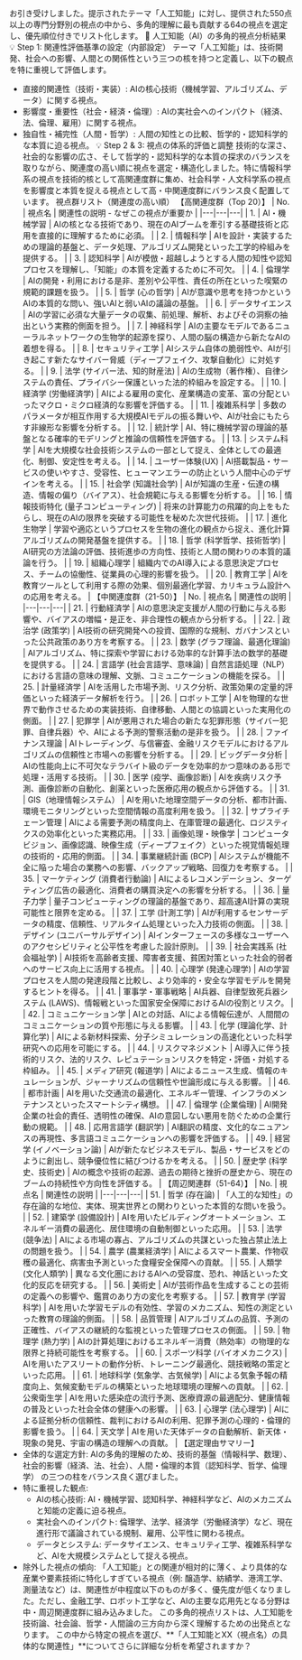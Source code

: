お引き受けしました。提示されたテーマ「人工知能」に対し、提供された550点以上の専門分野別の視点の中から、多角的理解に最も貢献する64の視点を選定し、優先順位付きでリスト化します。
🤖 人工知能（AI）の多角的視点分析結果
💡 Step 1: 関連性評価基準の設定（内部設定）
テーマ「人工知能」は、技術開発、社会への影響、人間との関係性という三つの核を持つと定義し、以下の観点を特に重視して評価します。
 * 直接的関連性（技術・実装）: AIの核心技術（機械学習、アルゴリズム、データ）に関する視点。
 * 影響度・重要性（社会・経済・倫理）: AIの実社会へのインパクト（経済、法、倫理、雇用）に関する視点。
 * 独自性・補完性（人間・哲学）: 人間の知性との比較、哲学的・認知科学的な本質に迫る視点。
💡 Step 2 & 3: 視点の体系的評価と調整
技術的な深さ、社会的な影響の広さ、そして哲学的・認知科学的な本質の探求のバランスを取りながら、関連度の高い順に視点を選定・構造化しました。特に情報科学系の視点を技術的核として高関連度群に集め、社会科学・人文科学系の視点を影響度と本質を捉える視点として高・中関連度群にバランス良く配置しています。
視点群リスト（関連度の高い順）
【高関連度群（Top 20）】
| No. | 視点名 | 関連性の説明 - なぜこの視点が重要か |
|---|---|---|
| 1. | AI・機械学習 | AIの核となる技術であり、現在のAIブームを牽引する基礎技術と応用を直接的に理解するために必須。 |
| 2. | 情報科学 | AIを設計・実装するための理論的基盤と、データ処理、アルゴリズム開発といった工学的枠組みを提供する。 |
| 3. | 認知科学 | AIが模倣・超越しようとする人間の知性や認知プロセスを理解し、「知能」の本質を定義するために不可欠。 |
| 4. | 倫理学 | AIの開発・利用における是非、差別や公平性、責任の所在といった喫緊の規範的課題を扱う。 |
| 5. | 哲学 (心の哲学) | AIが意識や思考を持つかというAIの本質的な問い、強いAIと弱いAIの議論の基盤。 |
| 6. | データサイエンス | AIの学習に必須な大量データの収集、前処理、解析、およびその洞察の抽出という実務的側面を担う。 |
| 7. | 神経科学 | AIの主要なモデルであるニューラルネットワークの生物学的起源を探り、人間の脳の構造から新たなAIの着想を得る。 |
| 8. | セキュリティ工学 | AIシステム自体の脆弱性や、AIが引き起こす新たなサイバー脅威（ディープフェイク、攻撃自動化）に対処する。 |
| 9. | 法学 (サイバー法、知的財産法) | AIの生成物（著作権）、自律システムの責任、プライバシー保護といった法的枠組みを設定する。 |
| 10. | 経済学 (労働経済学) | AIによる雇用の変化、産業構造の変革、富の分配といったマクロ・ミクロ経済的な影響を評価する。 |
| 11. | 複雑系科学 | 多数のパラメータが相互作用する大規模AIモデルの振る舞いや、AIが社会にもたらす非線形な影響を分析する。 |
| 12. | 統計学 | AI、特に機械学習の理論的基盤となる確率的モデリングと推論の信頼性を評価する。 |
| 13. | システム科学 | AIを大規模な社会技術システムの一部として捉え、全体としての最適化、制御、安定性を考える。 |
| 14. | ユーザー体験(UX) | AI搭載製品・サービスの使いやすさ、受容性、ヒューマンエラーの防止という人間中心のデザインを考える。 |
| 15. | 社会学 (知識社会学) | AIが知識の生産・伝達の構造、情報の偏り（バイアス）、社会規範に与える影響を分析する。 |
| 16. | 情報技術特化 (量子コンピューティング) | 将来の計算能力の飛躍的向上をもたらし、現在のAIの限界を突破する可能性を秘めた次世代技術。 |
| 17. | 進化生物学 | 学習や適応というプロセスを生物の進化の観点から捉え、進化計算アルゴリズムの開発基盤を提供する。 |
| 18. | 哲学 (科学哲学、技術哲学) | AI研究の方法論の評価、技術進歩の方向性、技術と人間の関わりの本質的議論を行う。 |
| 19. | 組織心理学 | 組織内でのAI導入による意思決定プロセス、チームの協働性、従業員の心理的影響を扱う。 |
| 20. | 教育工学 | AIを教育ツールとして利用する際の効果、個別最適化学習、カリキュラム設計への応用を考える。 |
【中関連度群（21-50）】
| No. | 視点名 | 関連性の説明 |
|---|---|---|
| 21. | 行動経済学 | AIの意思決定支援が人間の行動に与える影響や、バイアスの増幅・是正を、非合理性の観点から分析する。 |
| 22. | 政治学 (政策学) | AI技術の研究開発への投資、国際的な規制、ガバナンスといった公共政策のあり方を考察する。 |
| 23. | 数学 (グラフ理論、最適化理論) | AIアルゴリズム、特に探索や学習における効率的な計算手法の数学的基礎を提供する。 |
| 24. | 言語学 (社会言語学、意味論) | 自然言語処理（NLP） における言語の意味の理解、文脈、コミュニケーションの機能を探る。 |
| 25. | 計量経済学 | AIを活用した市場予測、リスク分析、政策効果の定量的評価といった経済データ解析を行う。 |
| 26. | ロボット工学 | AIを物理的な世界で動作させるための実装技術、自律移動、人間との協調といった実用化の側面。 |
| 27. | 犯罪学 | AIが悪用された場合の新たな犯罪形態（サイバー犯罪、自律兵器）や、AIによる予測的警察活動の是非を扱う。 |
| 28. | ファイナンス理論 | AIトレーディング、与信審査、金融リスクモデルにおけるアルゴリズムの信頼性と市場への影響を分析する。 |
| 29. | ビッグデータ分析 | AIの性能向上に不可欠なテラバイト級のデータを効率的かつ意味のある形で処理・活用する技術。 |
| 30. | 医学 (疫学、画像診断) | AIを疾病リスク予測、画像診断の自動化、創薬といった医療応用の観点から評価する。 |
| 31. | GIS（地理情報システム） | AIを用いた地理空間データの分析、都市計画、環境モニタリングといった空間情報の高度利用を扱う。 |
| 32. | サプライチェーン管理 | AIによる需要予測の精度向上、在庫管理の最適化、ロジスティクスの効率化といった実務応用。 |
| 33. | 画像処理・映像学 | コンピュータビジョン、画像認識、映像生成（ディープフェイク）といった視覚情報処理の技術的・応用的側面。 |
| 34. | 事業継続計画 (BCP) | AIシステムが機能不全に陥った場合の業務への影響、バックアップ戦略、回復力を考察する。 |
| 35. | マーケティング (消費者行動論) | AIによるレコメンデーション、ターゲティング広告の最適化、消費者の購買決定への影響を分析する。 |
| 36. | 量子力学 | 量子コンピューティングの理論的基盤であり、超高速AI計算の実現可能性と限界を定める。 |
| 37. | 工学 (計測工学) | AIが利用するセンサーデータの精度、信頼性、リアルタイム処理といった入力技術の側面。 |
| 38. | デザイン (ユニバーサルデザイン) | AIインターフェースの多様なユーザーへのアクセシビリティと公平性を考慮した設計原則。 |
| 39. | 社会実践系 (社会福祉学) | AI技術を高齢者支援、障害者支援、貧困対策といった社会的弱者へのサービス向上に活用する視点。 |
| 40. | 心理学 (発達心理学) | AIの学習プロセスを人間の発達段階と比較し、より効率的・安全な学習モデルを開発するヒントを得る。 |
| 41. | 軍事学・軍事戦略 | AI兵器、自律型致死兵器システム (LAWS)、情報戦といった国家安全保障におけるAIの役割とリスク。 |
| 42. | コミュニケーション学 | AIとの対話、AIによる情報伝達が、人間間のコミュニケーションの質や形態に与える影響。 |
| 43. | 化学 (理論化学、計算化学) | AIによる新材料探索、分子シミュレーションの高速化といった科学研究への応用を可能にする。 |
| 44. | リスクマネジメント | AI導入に伴う技術的リスク、法的リスク、レピュテーションリスクを特定・評価・対処する枠組み。 |
| 45. | メディア研究 (報道学) | AIによるニュース生成、情報のキュレーションが、ジャーナリズムの信頼性や世論形成に与える影響。 |
| 46. | 都市計画 | AIを用いた交通流の最適化、エネルギー管理、インフラのメンテナンスといったスマートシティ構想。 |
| 47. | 倫理学 (企業倫理) | AI開発企業の社会的責任、透明性の確保、AIの意図しない悪用を防ぐための企業行動の規範。 |
| 48. | 応用言語学 (翻訳学) | AI翻訳の精度、文化的なニュアンスの再現性、多言語コミュニケーションへの影響を評価する。 |
| 49. | 経営学 (イノベーション論) | AIが新たなビジネスモデル、製品・サービスをどのように創出し、競争優位性に結びつけるかを考える。 |
| 50. | 歴史学 (科学史、技術史) | AIの概念や技術の起源、過去の期待と挫折の歴史から、現在のブームの持続性や方向性を評価する。 |
【周辺関連群（51-64）】
| No. | 視点名 | 関連性の説明 |
|---|---|---|
| 51. | 哲学 (存在論) | 「人工的な知性」の存在論的な地位、実体、現実世界との関わりといった本質的な問いを扱う。 |
| 52. | 建築学 (設備設計) | AIを用いたビルディングオートメーション、エネルギー消費の最適化、居住環境の自動制御といった応用。 |
| 53. | 法学 (競争法) | AIによる市場の寡占、アルゴリズムの共謀といった独占禁止法上の問題を扱う。 |
| 54. | 農学 (農業経済学) | AIによるスマート農業、作物収穫の最適化、病害虫予測といった食糧安全保障への貢献。 |
| 55. | 人類学 (文化人類学) | 異なる文化圏におけるAIへの受容度、恐れ、神話といった文化的反応を研究する。 |
| 56. | 美術史 | AIが芸術作品を生成することの芸術の定義への影響や、鑑賞のあり方の変化を考察する。 |
| 57. | 教育学 (学習科学) | AIを用いた学習モデルの有効性、学習のメカニズム、知性の測定といった教育の理論的側面。 |
| 58. | 品質管理 | AIアルゴリズムの品質、予測の正確性、バイアスの継続的な監視といった管理プロセスの側面。 |
| 59. | 物理学 (熱力学) | AIの計算処理におけるエネルギー消費（熱効率）の物理的な限界と持続可能性を考察する。 |
| 60. | スポーツ科学 (バイオメカニクス) | AIを用いたアスリートの動作分析、トレーニング最適化、競技戦略の策定といった応用。 |
| 61. | 地球科学 (気象学、古気候学) | AIによる気象予報の精度向上、気候変動モデルの構築といった地球環境の理解への貢献。 |
| 62. | 公衆衛生学 | AIを用いた感染症の流行予測、医療資源の最適配分、健康情報の普及といった社会全体の健康への影響。 |
| 63. | 心理学 (法心理学) | AIによる証拠分析の信頼性、裁判におけるAIの利用、犯罪予測の心理的・倫理的影響を扱う。 |
| 64. | 天文学 | AIを用いた天体データの自動解析、新天体・現象の発見、宇宙の構造の理解への貢献。 |
【選定理由サマリー】
 * 全体的な選定方針: AIの多角的理解のため、技術的基盤（情報科学、数理）、社会的影響（経済、法、社会）、人間・倫理的本質（認知科学、哲学、倫理学） の三つの柱をバランス良く選びました。
 * 特に重視した観点:
   * AIの核心技術: AI・機械学習、認知科学、神経科学など、AIのメカニズムと知能の定義に迫る視点。
   * 実社会へのインパクト: 倫理学、法学、経済学（労働経済学）など、現在進行形で議論されている規制、雇用、公平性に関わる視点。
   * データとシステム: データサイエンス、セキュリティ工学、複雑系科学など、AIを大規模システムとして捉える視点。
 * 除外した視点の傾向: 「人工知能」との関連が相対的に薄く、より具体的な産業や要素技術に特化しすぎている視点（例: 醸造学、紡績学、港湾工学、測量法など）は、関連性が中程度以下のものが多く、優先度が低くなりました。ただし、金融工学、ロボット工学など、AIの主要な応用先となる分野は中・周辺関連度群に組み込みました。
この多角的視点リストは、人工知能を技術論、社会論、哲学・人間論の三方向から深く理解するための出発点となります。
この中から特定の視点を選び、**「人工知能とXX（視点名）の具体的な関連性」**についてさらに詳細な分析を希望されますか？
